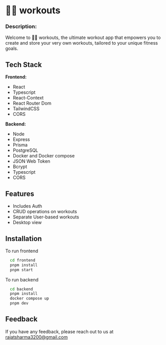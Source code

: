 
# 💪🏼 workouts

### Description:

Welcome to 💪🏼 workouts, the ultimate workout app that empowers you to create and store your very own workouts, tailored to your unique fitness goals.




## Tech Stack

**Frontend:** 
- React
- Typescript 
- React-Context
- React Router Dom
- TailwindCSS
- CORS

**Backend:** 
- Node 
- Express
- Prisma
- PostgreSQL
- Docker and Docker compose
- JSON Web Token 
- Bcrypt
- Typescript
- CORS


## Features

- Includes Auth
- CRUD operations on workouts
- Separate User-based workouts
- Desktop view



## Installation

To run frontend

```bash
  cd frontend
  pnpm install 
  pnpm start
```
    
To run backend

```bash
  cd backend
  pnpm install 
  docker compose up
  pnpm dev
```
    
## Feedback

If you have any feedback, please reach out to us at rajatsharma3200@gmail.com


